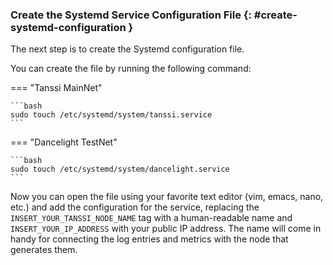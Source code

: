 ### Create the Systemd Service Configuration File {: #create-systemd-configuration }

The next step is to create the Systemd configuration file.

You can create the file by running the following command:

=== "Tanssi MainNet"

    ```bash
    sudo touch /etc/systemd/system/tanssi.service
    ```

=== "Dancelight TestNet"
    
    ```bash
    sudo touch /etc/systemd/system/dancelight.service
    ```

Now you can open the file using your favorite text editor (vim, emacs, nano, etc.) and add the configuration for the service, replacing the `INSERT_YOUR_TANSSI_NODE_NAME` tag with a human-readable name and `INSERT_YOUR_IP_ADDRESS` with your public IP address. The name will come in handy for connecting the log entries and metrics with the node that generates them.
